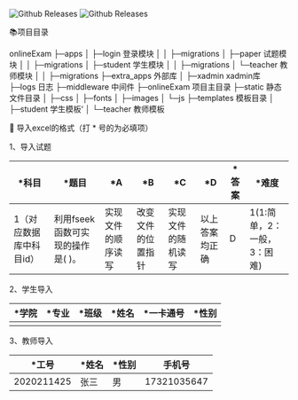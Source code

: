 

![Github Releases](https://img.shields.io/badge/Python-3.6-green) ![Github Releases](https://img.shields.io/badge/Django-2.0.1-green)

:books:项目目录

onlineExam
├─apps
│  ├─login             登录模块
│  │  ├─migrations
│  ├─paper           试题模块
│  │  ├─migrations
│  ├─student       学生模块
│  │  ├─migrations
│  └─teacher       教师模块
│  │  ├─migrations
├─extra_apps      外部库
│  ├─xadmin        xadmin库
├─logs          		日志
├─middleware    中间件
├─onlineExam    项目主目录
├─static				静态文件目录
│  ├─css
│  ├─fonts
│  ├─images
│  └─js
├─templates        模板目录
│  ├─student       学生模板‘
│  └─teacher       教师模板

:key: 导入excel的格式（打 * 号的为必填项）

1、导入试题

| *科目                   | *题目                            | *A                 | *B                 | *C                 | *D             | *答案 | *难度                       |
| ----------------------- | -------------------------------- | ------------------ | ------------------ | ------------------ | -------------- | ----- | --------------------------- |
| 1（对应数据库中科目id） | 利用fseek函数可实现的操作是( )。 | 实现文件的顺序读写 | 改变文件的位置指针 | 实现文件的随机读写 | 以上答案均正确 | D     | 1(1:简单，2：一般，3：困难) |

2、学生导入

| *学院 | *专业 | *班级 | *姓名 | *一卡通号 | *性别 |
| ----- | ----- | ----- | ----- | --------- | ----- |
|       |       |       |       |           |       |

3、教师导入

| *工号      | *姓名 | *性别 | 手机号      |
| ---------- | ----- | ----- | ----------- |
| 2020211425 | 张三  | 男    | 17321035647 |

